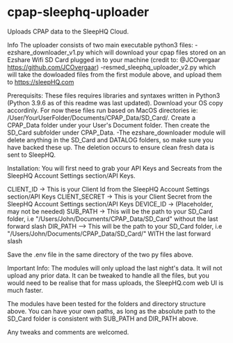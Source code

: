 # cpap-sleephq-uploader
Uploads CPAP data to the SleepHQ Cloud.

Info
The uploader consists of two main executable python3 files:
-ezshare_downloader_v1.py which will download your cpap files stored on an Ezshare Wifi SD Card plugged in to your machine (credit to: @JCOvergaar https://github.com/JCOvergaar)
-resmed_sleephq_uploader_v2.py which will take the dowloaded files from the first module above, and upload them to https://sleepHQ.com

Prerequisits:
These files requires libraries and syntaxes written in Python3 (Python 3.9.6 as of this readme was last updated). Download your OS copy accordinly.
For now these files run based on MacOS directories ie: /User/YourUserFolder/Documents/CPAP_Data/SD_Card/. Create a CPAP_Data folder under your User's Document folder. Then create the SD_Card subfolder under CPAP_Data.
-The ezshare_downloader module will delete anything in the SD_Card and DATALOG folders, so make sure you have backed these up. The deletion occurs to ensure clean fresh data is sent to SleepHQ.

Installation:
You will first need to grab your API Keys and Secreats from the SleepHQ Account Settings section/API Keys.

CLIENT_ID -> This is your Client Id from the SleepHQ Account Settings section/API Keys
CLIENT_SECRET -> This is your Client Secret from the SleepHQ Account Settings section/API Keys
DEVICE_ID -> (Placeholder, may not be needed)
SUB_PATH -> This will be the path to your SD_Card folder, i.e "/Users/John/Documents/CPAP_Data/SD_Card" without the last forward slash
DIR_PATH  --> This will be the path to your SD_Card folder, i.e "/Users/John/Documents/CPAP_Data/SD_Card/" WITH the last forward slash

Save the .env file in the same directory of the two py files above.

Important Info:
The modules will only upload the last night's data. It will not upload any prior data. It can be tweaked to handle all the files, but you would need to be realise that for mass uploads, the SleepHQ.com web UI is much faster.

The modules have been tested for the folders and directory structure above. You can have your own paths, as long as the absolute path to the SD_Card folder is consistent with SUB_PATH and DIR_PATH above.

Any tweaks and comments are welcomed.


